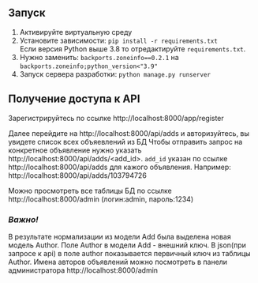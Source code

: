 ## Запуск
  1. Активируйте виртуальную среду
  2. Установите зависимости: `pip install -r requirements.txt` <br/>Если версия Python выше 3.8 то отредактируйте `requirements.txt`. 
  3. Нужно заменить: `backports.zoneinfo==0.2.1` на `backports.zoneinfo;python_version<"3.9"`
  4. Запуск сервера разработки: `python manage.py runserver`

## Получение доступа к API
Зарегистрируйтесь по ссылке http://localhost:8000/app/register

Далее перейдите на http://localhost:8000/api/adds и авторизуйтесь, вы увидете список всех объяевлений из БД
Чтобы отправить запрос на конкретное объявление нужно указать http://localhost:8000/api/adds/<add_id>. `add_id` указан по ссылке http://localhost:8000/api/adds для кажого объявления. Например: http://localhost:8000/api/adds/103794726

Можно просмотреть все таблицы БД по ссылке http://localhost:8000/admin (логин:admin, пароль:1234)

### **_Важно!_**
В результате нормализации из модели Add была выделена новая модель Author. Поле Author в модели Add - внешний ключ. В json(при запросе к api) в поле author показывается первичный ключ из таблицы Author.
Имена авторов объявлений можно посмотреть в панели администратора http://localhost:8000/admin
